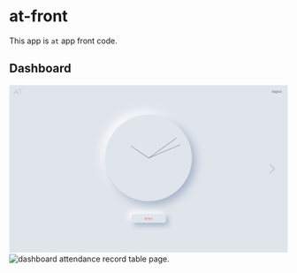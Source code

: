 # at-front
This app is `at` app front code.

## Dashboard
![dashboard top page.](doc/assets/top.png "clock top")
![dashboard attendance record table page.](doc/assets/table.png, "attendance table")

